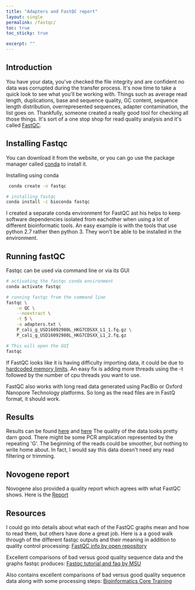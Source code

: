 ```yaml
---
title: "Adapters and FastQC report"
layout: single
permalink: /fastqc/
toc: true 
toc_sticky: true

excerpt: ""
---
```

## Introduction
You have your data, you've checked the file integrity and are confident no data was corrupted during the transfer process. It's now time to take a quick look to see what you'll be working with. Things such as average read length, duplications, base and sequence quality, GC content, sequence length distribution, overrepresented sequences, adapter contamination, the list goes on. Thankfully, someone created a really good tool for checking all those things. It's sort of a one stop shop for read quality analysis and it's called [FastQC](https://www.bioinformatics.babraham.ac.uk/projects/fastqc/). 

## Installing Fastqc
You can download it from the website, or you can go use the package manager called [conda](https://docs.conda.io/en/latest/miniconda.html) to install it. 

Installing using conda
```bash
 conda create -n fastqc

# installing fastqc
conda install -c bioconda fastqc 
```

I created a separate conda environment for FastQC ast his helps to keep software dependencies isolated from eachother when using a lot of different bioinformatic tools. An easy example is with the tools that use python 2.7 rather then python 3. They won't be able to be installed in the environment. 

## Running fastQC
Fastqc can be used via command line or via its GUI

```bash
# activating the fastqc conda environment
conda activate fastqc

# running fastqc from the command line
fastqc \
    -o QC \
    --noextract \
    -t 5 \
    -a adapters.txt \
    P_cali_g_USD16092980L_HKG7CDSXX_L1_1.fq.gz \
    P_cali_g_USD16092980L_HKG7CDSXX_L1_2.fq.gz 

# This will open the GUI
fastqc
```

If FastQC looks like it is having difficulty importing data, it could be due to [hardcoded memory limits](https://githubmemory.com/repo/nf-core/eager/issues/650). An easy fix is adding more threads using the -t followed by the number of cpu threads you want to use.

FastQC also works with long read data generated using PacBio or Oxford Nanopore Technology platforms. So long as the read files are in FastQ format, it should work. 

## Results
Results can be found [here](/fastqc1/) and [here](/fastqc2/)
The quality of the data looks pretty darn good. There might be some PCR amplication represented by the repeating 'G'. The beginning of the reads could be smoother, but nothing to write home about. In fact, I would say this data doesn't need any read filtering or trimming.

## Novogene report
Novogene also provided a quality report which agrees with what FastQC shows. Here is the [Report](/data-cleaning/Novogene/)


## Resources 
I could go into details about what each of the FastQC graphs mean and how to read them, but others have done a great job. Here is a a good walk through of the different fastqc outputs and their meaning in addition to quality control processing: [FastQC info by open repository](https://openrepository.aut.ac.nz/bitstream/handle/10292/5170/FASTQC%20analysis%20guide.pdf?sequence=5&isAllowed=y)


Excellent comparisons of bad versus good quality sequence data and the graphs fastqc produces: [Fastqc tutorial and faq by MSU](https://rtsf.natsci.msu.edu/genomics/tech-notes/fastqc-tutorial-and-faq/)


Also contains excellent comparisons of bad versus good quality sequence data along with some processing steps: [Bioinformatics Core Training](https://bioinformatics-core-shared-training.github.io/cruk-autumn-school-2017/Introduction/SS_DB/Materials/Lectures/Lecture2_qualityControl_artefactRemoval_DB.pdf)
